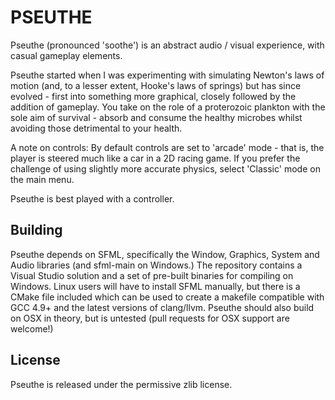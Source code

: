 PSEUTHE
=======

Pseuthe (pronounced 'soothe') is an abstract audio / visual experience,
with casual gameplay elements.

Pseuthe started when I was experimenting with simulating Newton's laws of
motion (and, to a lesser extent, Hooke's laws of springs) but has since
evolved - first into something more graphical, closely followed by the
addition of gameplay. You take on the role of a proterozoic plankton with
the sole aim of survival - absorb and consume the healthy microbes whilst
avoiding those detrimental to your health.

A note on controls:
By default controls are set to 'arcade' mode - that is, the player is
steered much like a car in a 2D racing game. If you prefer the challenge
of using slightly more accurate physics, select 'Classic' mode on the main
menu.

Pseuthe is best played with a controller.


Building
--------

Pseuthe depends on SFML, specifically the Window, Graphics, System and Audio
libraries (and sfml-main on Windows.) The repository contains a Visual Studio
solution and a set of pre-built binaries for compiling on Windows. Linux
users will have to install SFML manually, but there is a CMake file included
which can be used to create a makefile compatible with GCC 4.9+ and the latest
versions of clang/llvm. Pseuthe should also build on OSX in theory, but is
untested (pull requests for OSX support are welcome!)


License
-------

Pseuthe is released under the permissive zlib license.